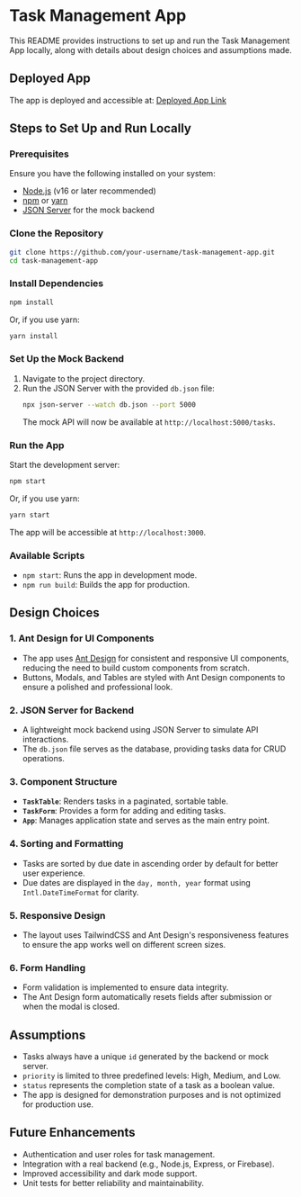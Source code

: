 # Task Management App

This README provides instructions to set up and run the Task Management App locally, along with details about design choices and assumptions made.

## Deployed App

The app is deployed and accessible at: [Deployed App Link](#)

## Steps to Set Up and Run Locally

### Prerequisites

Ensure you have the following installed on your system:

- [Node.js](https://nodejs.org/) (v16 or later recommended)
- [npm](https://www.npmjs.com/) or [yarn](https://yarnpkg.com/)
- [JSON Server](https://github.com/typicode/json-server) for the mock backend

### Clone the Repository

```bash
git clone https://github.com/your-username/task-management-app.git
cd task-management-app
```

### Install Dependencies

```bash
npm install
```

Or, if you use yarn:

```bash
yarn install
```

### Set Up the Mock Backend

1. Navigate to the project directory.
2. Run the JSON Server with the provided `db.json` file:
   ```bash
   npx json-server --watch db.json --port 5000
   ```
   The mock API will now be available at `http://localhost:5000/tasks`.

### Run the App

Start the development server:

```bash
npm start
```

Or, if you use yarn:

```bash
yarn start
```

The app will be accessible at `http://localhost:3000`.

### Available Scripts

- `npm start`: Runs the app in development mode.
- `npm run build`: Builds the app for production.

## Design Choices

### 1. **Ant Design for UI Components**

- The app uses [Ant Design](https://ant.design/) for consistent and responsive UI components, reducing the need to build custom components from scratch.
- Buttons, Modals, and Tables are styled with Ant Design components to ensure a polished and professional look.

### 2. **JSON Server for Backend**

- A lightweight mock backend using JSON Server to simulate API interactions.
- The `db.json` file serves as the database, providing tasks data for CRUD operations.

### 3. **Component Structure**

- **`TaskTable`**: Renders tasks in a paginated, sortable table.
- **`TaskForm`**: Provides a form for adding and editing tasks.
- **`App`**: Manages application state and serves as the main entry point.

### 4. **Sorting and Formatting**

- Tasks are sorted by due date in ascending order by default for better user experience.
- Due dates are displayed in the `day, month, year` format using `Intl.DateTimeFormat` for clarity.

### 5. **Responsive Design**

- The layout uses TailwindCSS and Ant Design's responsiveness features to ensure the app works well on different screen sizes.

### 6. **Form Handling**

- Form validation is implemented to ensure data integrity.
- The Ant Design form automatically resets fields after submission or when the modal is closed.

## Assumptions

- Tasks always have a unique `id` generated by the backend or mock server.
- `priority` is limited to three predefined levels: High, Medium, and Low.
- `status` represents the completion state of a task as a boolean value.
- The app is designed for demonstration purposes and is not optimized for production use.

## Future Enhancements

- Authentication and user roles for task management.
- Integration with a real backend (e.g., Node.js, Express, or Firebase).
- Improved accessibility and dark mode support.
- Unit tests for better reliability and maintainability.
